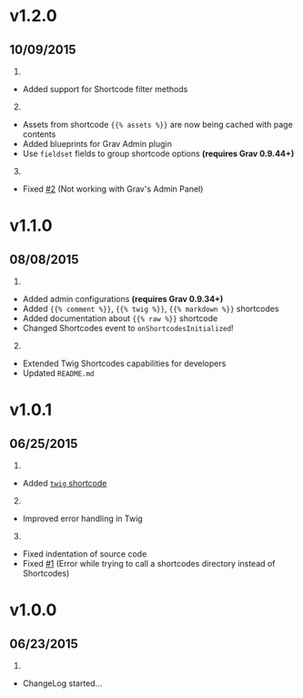 # v1.2.0
## 10/09/2015

1. [](#new)
  * Added support for Shortcode filter methods
2. [](#improved)
  * Assets from shortcode `{{% assets %}}` are now being cached with page contents
  * Added blueprints for Grav Admin plugin
  * Use `fieldset` fields to group shortcode options **(requires Grav 0.9.44+)**
3. [](#bugfix)
  * Fixed [#2](https://github.com/Sommerregen/grav-plugin-shortcodes/issues/2) (Not working with Grav's Admin Panel)

# v1.1.0
## 08/08/2015

1. [](#new)
  * Added admin configurations **(requires Grav 0.9.34+)**
  * Added `{{% comment %}}`, `{{% twig %}}`, `{{% markdown %}}` shortcodes
  * Added documentation about `{{% raw %}}` shortcode
  * Changed Shortcodes event to `onShortcodesInitialized`!
2. [](#improved)
  * Extended Twig Shortcodes capabilities for developers
  * Updated `README.md`

# v1.0.1
## 06/25/2015

1. [](#new)
  * Added [`twig` shortcode](docs/twig.md)
2. [](#improved)
  * Improved error handling in Twig
3. [](#bugfix)
  * Fixed indentation of source code
  * Fixed [#1](https://github.com/Sommerregen/grav-plugin-shortcodes/issues/1) (Error while trying to call a shortcodes directory instead of Shortcodes)

# v1.0.0
## 06/23/2015

1. [](#new)
  * ChangeLog started...
